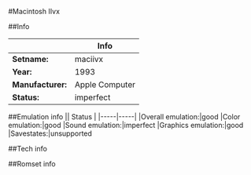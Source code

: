 #Macintosh IIvx

##Info

||Info|
|-----|-----|
|**Setname:**|maciivx
|**Year:**|1993
|**Manufacturer:**|Apple Computer
|**Status:**|imperfect

##Emulation info
|| Status |
|-----|-----|
|Overall emulation:|good
|Color emulation:|good
|Sound emulation:|imperfect
|Graphics emulation:|good
|Savestates:|unsupported

##Tech info

##Romset info

<!--- START OF EDITED COMMENT DO NOT TOUCH TEXT ABOVE-->
